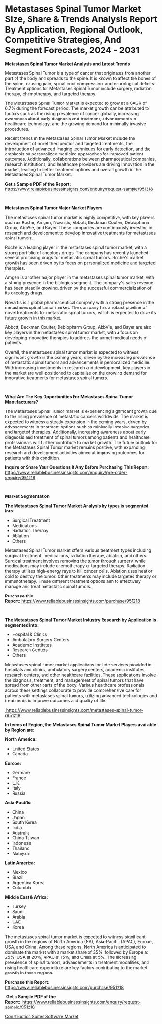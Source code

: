 <p><h1>Metastases Spinal Tumor Market Size, Share & Trends Analysis Report By Application, Regional Outlook, Competitive Strategies, And Segment Forecasts, 2024 - 2031</h1></p><p><strong>Metastases Spinal Tumor Market Analysis and Latest Trends</strong></p>
<p><p>Metastases Spinal Tumor is a type of cancer that originates from another part of the body and spreads to the spine. It is known to affect the bones of the spine, causing pain, spinal cord compression, and neurological deficits. Treatment options for Metastases Spinal Tumor include surgery, radiation therapy, chemotherapy, and targeted therapy.</p><p>The Metastases Spinal Tumor Market is expected to grow at a CAGR of 6.7% during the forecast period. The market growth can be attributed to factors such as the rising prevalence of cancer globally, increasing awareness about early diagnosis and treatment, advancements in healthcare technology, and the growing demand for minimally invasive procedures.</p><p>Recent trends in the Metastases Spinal Tumor Market include the development of novel therapeutics and targeted treatments, the introduction of advanced imaging techniques for early detection, and the emphasis on personalized medicine approaches for improved patient outcomes. Additionally, collaborations between pharmaceutical companies, research institutions, and healthcare providers are driving innovation in the market, leading to better treatment options and overall growth in the Metastases Spinal Tumor Market.</p></p>
<p><strong>Get a Sample PDF of the Report:&nbsp;</strong> <a href="https://www.reliablebusinessinsights.com/enquiry/request-sample/951218">https://www.reliablebusinessinsights.com/enquiry/request-sample/951218</a></p>
<p>&nbsp;</p>
<p><strong>Metastases Spinal Tumor Major Market Players</strong></p>
<p><p>The metastases spinal tumor market is highly competitive, with key players such as Roche, Amgen, Novartis, Abbott, Beckman Coulter, Debiopharm Group, AbbVie, and Bayer. These companies are continuously investing in research and development to develop innovative treatments for metastases spinal tumors.</p><p>Roche is a leading player in the metastases spinal tumor market, with a strong portfolio of oncology drugs. The company has recently launched several promising drugs for metastatic spinal tumors. Roche's market growth has been driven by its focus on personalized medicine and targeted therapies.</p><p>Amgen is another major player in the metastases spinal tumor market, with a strong presence in the biologics segment. The company's sales revenue has been steadily growing, driven by the successful commercialization of its oncology drugs.</p><p>Novartis is a global pharmaceutical company with a strong presence in the metastases spinal tumor market. The company has a robust pipeline of novel treatments for metastatic spinal tumors, which is expected to drive its future growth in this market.</p><p>Abbott, Beckman Coulter, Debiopharm Group, AbbVie, and Bayer are also key players in the metastases spinal tumor market, with a focus on developing innovative therapies to address the unmet medical needs of patients.</p><p>Overall, the metastases spinal tumor market is expected to witness significant growth in the coming years, driven by the increasing prevalence of metastatic spinal tumors and advancements in personalized medicine. With increasing investments in research and development, key players in the market are well-positioned to capitalize on the growing demand for innovative treatments for metastases spinal tumors.</p></p>
<p>&nbsp;</p>
<p><strong>What Are The Key Opportunities For Metastases Spinal Tumor Manufacturers?</strong></p>
<p><p>The Metastases Spinal Tumor market is experiencing significant growth due to the rising prevalence of metastatic cancers worldwide. The market is expected to witness a steady expansion in the coming years, driven by advancements in treatment options such as minimally invasive surgeries and targeted therapies. Additionally, increasing awareness about early diagnosis and treatment of spinal tumors among patients and healthcare professionals will further contribute to market growth. The future outlook for the Metastases Spinal Tumor market remains positive, with expanding research and development activities aimed at improving outcomes for patients with this condition.</p></p>
<p><strong>Inquire or Share Your Questions If Any Before Purchasing This Report:</strong> <a href="https://www.reliablebusinessinsights.com/enquiry/pre-order-enquiry/951218">https://www.reliablebusinessinsights.com/enquiry/pre-order-enquiry/951218</a></p>
<p>&nbsp;</p>
<p><strong>Market Segmentation</strong></p>
<p><strong>The Metastases Spinal Tumor Market Analysis by types is segmented into:</strong></p>
<p><ul><li>Surgical Treatment</li><li>Medications</li><li>Radiation Therapy</li><li>Ablation</li><li>Others</li></ul></p>
<p><p>Metastases Spinal Tumor market offers various treatment types including surgical treatment, medications, radiation therapy, ablation, and others. Surgical treatment involves removing the tumor through surgery, while medications may include chemotherapy or targeted therapy. Radiation therapy utilizes high-energy rays to kill cancer cells. Ablation uses heat or cold to destroy the tumor. Other treatments may include targeted therapy or immunotherapy. These different treatment options aim to effectively manage and treat metastatic spinal tumors.</p></p>
<p><strong>Purchase this Report:&nbsp;</strong><a href="https://www.reliablebusinessinsights.com/purchase/951218">https://www.reliablebusinessinsights.com/purchase/951218</a></p>
<p>&nbsp;</p>
<p><strong>The Metastases Spinal Tumor Market Industry Research by Application is segmented into:</strong></p>
<p><ul><li>Hospital & Clinics</li><li>Ambulatory Surgery Centers</li><li>Academic Institutes</li><li>Research Centers</li><li>Others</li></ul></p>
<p><p>Metastases spinal tumor market applications include services provided in hospitals and clinics, ambulatory surgery centers, academic institutes, research centers, and other healthcare facilities. These applications involve the diagnosis, treatment, and management of spinal tumors that have spread from other parts of the body. Various healthcare professionals across these settings collaborate to provide comprehensive care for patients with metastases spinal tumors, utilizing advanced technologies and treatments to improve outcomes and quality of life.</p></p>
<p><a href="https://www.reliablebusinessinsights.com/metastases-spinal-tumor-r951218">&nbsp;https://www.reliablebusinessinsights.com/metastases-spinal-tumor-r951218</a></p>
<p><strong>In terms of Region, the Metastases Spinal Tumor Market Players available by Region are:</strong></p>
<p>
    <p> <strong> North America: </strong>
        <ul>
            <li>United States</li>
            <li>Canada</li>
        </ul>
        </p> 
    <p> <strong> Europe: </strong>
        <ul>
            <li>Germany</li>
            <li>France</li>
            <li>U.K.</li>
            <li>Italy</li>
            <li>Russia</li>
        </ul>
        </p> 
    <p> <strong> Asia-Pacific: </strong>
        <ul>
            <li>China</li>
            <li>Japan</li>
            <li>South Korea</li>
            <li>India</li>
            <li>Australia</li>
            <li>China Taiwan</li>
            <li>Indonesia</li>
            <li>Thailand</li>
            <li>Malaysia</li>
        </ul>
        </p> 
    <p> <strong> Latin America: </strong>
        <ul>
            <li>Mexico</li>
            <li>Brazil</li>
            <li>Argentina Korea</li>
            <li>Colombia</li>
        </ul>
        </p> 
    <p> <strong> Middle East & Africa: </strong>
        <ul>
            <li>Turkey</li>
            <li>Saudi</li>
            <li>Arabia</li>
            <li>UAE</li>
            <li>Korea</li>
        </ul>
    </p>
    </p>
<p><p>The metastases spinal tumor market is expected to witness significant growth in the regions of North America (NA), Asia-Pacific (APAC), Europe, USA, and China. Among these regions, North America is anticipated to dominate the market with a market share of 35%, followed by Europe at 25%, USA at 20%, APAC at 15%, and China at 5%. The increasing prevalence of spinal tumors, advancements in treatment modalities, and rising healthcare expenditure are key factors contributing to the market growth in these regions.</p></p>
<p><strong>Purchase this Report: </strong><a href="https://www.reliablebusinessinsights.com/purchase/951218">https://www.reliablebusinessinsights.com/purchase/951218</a></p>
<p>&nbsp;<strong>Get a Sample PDF of the Report:&nbsp;&nbsp;</strong><a href="https://www.reliablebusinessinsights.com/enquiry/request-sample/951218">https://www.reliablebusinessinsights.com/enquiry/request-sample/951218</a></p>
<p><strong></strong></p>
<p><p><a href="https://github.com/YashRP12/Market-Research-Report-List-5/blob/main/construction-suites-software-market.md">Construction Suites Software Market</a></p></p>